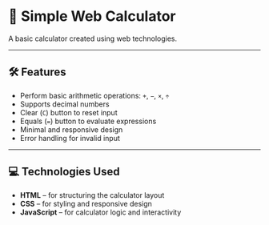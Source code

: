 # 🧮 Simple Web Calculator

A basic calculator created using web technologies.

---

## 🛠 Features

- Perform basic arithmetic operations: `+`, `−`, `×`, `÷`
- Supports decimal numbers
- Clear (`C`) button to reset input
- Equals (`=`) button to evaluate expressions
- Minimal and responsive design
- Error handling for invalid input

---

## 💻 Technologies Used

- **HTML** – for structuring the calculator layout  
- **CSS** – for styling and responsive design  
- **JavaScript** – for calculator logic and interactivity


